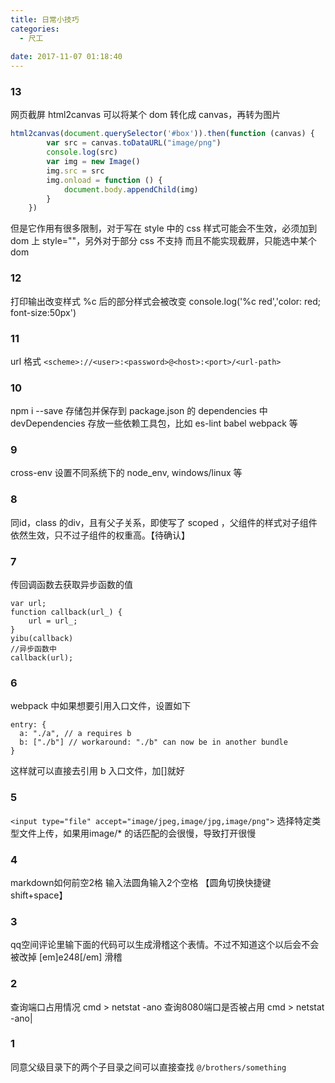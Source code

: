 ```yaml
---
title: 日常小技巧
categories:
  - 尺工
 
date: 2017-11-07 01:18:40
---
```

<p></p>
<!-- more -->

### 13
网页截屏
html2canvas 可以将某个 dom 转化成 canvas，再转为图片
```js
html2canvas(document.querySelector('#box')).then(function (canvas) {
		var src = canvas.toDataURL("image/png")
		console.log(src)
		var img = new Image()
		img.src = src
		img.onload = function () {
			document.body.appendChild(img)
		}
	})
```
但是它作用有很多限制，对于写在 style 中的 css 样式可能会不生效，必须加到 dom 上 style=""，另外对于部分 css 不支持
而且不能实现截屏，只能选中某个 dom

### 12
打印输出改变样式 %c 后的部分样式会被改变
console.log('%c red','color: red; font-size:50px')


### 11
url 格式
`<scheme>://<user>:<password>@<host>:<port>/<url-path>`

### 10
npm i --save
存储包并保存到 package.json 的 dependencies 中
devDependencies 存放一些依赖工具包，比如 es-lint babel webpack 等

### 9
cross-env 
设置不同系统下的 node_env, windows/linux 等

### 8
同id，class 的div，且有父子关系，即使写了 scoped ，父组件的样式对子组件依然生效，只不过子组件的权重高。【待确认】

### 7
传回调函数去获取异步函数的值
```
var url;
function callback(url_) {
	url = url_;
}
yibu(callback)
//异步函数中
callback(url);
```
### 6
webpack 中如果想要引用入口文件，设置如下
```
entry: {
  a: "./a", // a requires b
  b: ["./b"] // workaround: "./b" can now be in another bundle
}
```
这样就可以直接去引用 b 入口文件，加[]就好 


### 5
`<input type="file" accept="image/jpeg,image/jpg,image/png">`
选择特定类型文件上传，如果用image/* 的话匹配的会很慢，导致打开很慢

### 4
markdown如何前空2格
输入法圆角输入2个空格 【圆角切换快捷键 shift+space】

### 3
qq空间评论里输下面的代码可以生成滑稽这个表情。不过不知道这个以后会不会被改掉
[em]e248[/em]    滑稽

### 2
查询端口占用情况
cmd > netstat -ano
查询8080端口是否被占用
cmd > netstat -ano|

### 1
同意父级目录下的两个子目录之间可以直接查找 `@/brothers/something`